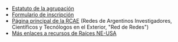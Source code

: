 <base target="_blank">

* [Estatuto de la agrupación](https://drive.google.com/file/d/1Q49UgYZg62wRjKetZcTtvN-PLAiEeKVU/view?usp=sharing)
* [Formulario de inscripción](https://docs.google.com/forms/d/e/1FAIpQLSdaX7gtdMpDebjeY5kOoCjdOVHQvNK6QfAm4KLA7JBELTNSbg/viewform) 
* [Página principal de la RCAE](https://rcae.info/) (Redes de Argentinos Investigadores, Científicos y Tecnólogos en el Exterior, "Red de Redes")
* [Más enlaces a recursos de Raíces NE-USA](https://linktr.ee/raices_ne_usa)